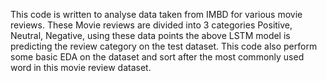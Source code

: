 This code is written to analyse data taken from IMBD for various movie reviews. These Movie reviews are divided into 3 categories Positive, Neutral, Negative, using these data points the above LSTM model is predicting the review category on the test dataset. This code also perform some basic EDA on the dataset and sort after the most commonly used word in this movie review dataset.
